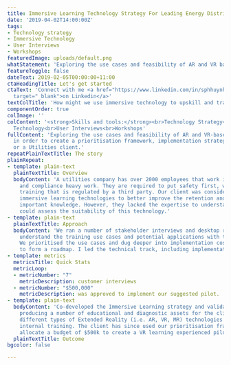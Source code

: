 ```yaml
---
title: Immersive Learning Technology Strategy For Leading Energy Distributor
date: '2019-04-02T14:00:00Z'
tags:
- Technology strategy
- Immersive Technology
- User Interviews
- Workshops
featuredImage: uploads/default.png
whatStatement: 'Exploring the use cases and feasibility of AR and VR based training, in order to create a prioritisation framework, implementation strategy and roadmap for a Utilities client.'
featureToggle: false
dateText: 2019-02-05T00:00:00+11:00
ctaHeadingTitle: Let's get started
ctaText: 'Connect with me <a href="https://www.linkedin.com/in/sphhuynh/" title=""
  target="_blank">on Linkedin</a>'
textColTitle: 'How might we use immersive technology to upskill and train our employees?'
componentOrder: true
colImage: ''
colContent: '<strong>Skills and tools:</strong><br>Technology Strategy<br>Immersive
  Technology<br>User Interviews<br>Workshops'
fullContent: 'Exploring the use cases and feasibility of AR and VR-based training,
  in order to create a prioritisation framework, implementation strategy and roadmapf
  or a Utilities client.'
repeatPlainTextTitle: The story
plainRepeat:
- template: plain-text
  plainTextTitle: Overview
  bodyContent: 'A utilities company has over 2000 employees that work in highly specialised
    and compliance heavy work. They are required to put safety first, with compliance
    training that is regulated by a third party. Our client was considering using
    immersive learning technologies to better improve the retention and access to
    important knowledge. However, they lacked the expertise to understand how they
    could assess the suitability of this technology.'
- template: plain-text
  plainTextTitle: Approach
  bodyContent: 'We ran a number of stakeholder interviews and desktop research to further
    understand the training use cases and potential applications with technology.
    We prioritised the use cases and dug deeper into implementation costs in order
    to form a roadmap. I led the technical track, including implementation research.'
- template: metrics
  metricsTitle: Quick Stats
  metricLoop:
  - metricNumber: "7"
    metricDescription: customer interviews
  - metricNumber: "$500,000"
    metricDescription: was approved to implement our suggested pilot.
- template: plain-text
  bodyContent: 'Co-developed the Immersive Learning strategy and validation framework,
    producing a number of educational and diagnostic assets for the client to assess
    different types of Extended Reality (i.e. AR, VR, MR) technologies to use in their
    internal training. The client has since used our prioritisation framework to successfully
    allocate a budget of $500k to create a VR learning experienced pilot.'
  plainTextTitle: Outcome
bgcolor: false

---
```


